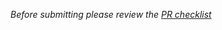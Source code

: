_Before submitting please review
the [PR checklist](https://mrc-ide.myjetbrains.com/youtrack/articles/RESIDE-A-13/Pull-Request-guidelines)_
